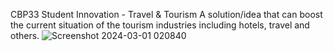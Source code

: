 CBP33
Student Innovation - Travel & Tourism
A solution/idea that can boost the current situation of the tourism industries including hotels, travel and others.
![Screenshot 2024-03-01 020840](https://github.com/Maddreamer112/Travel-HUB/assets/141058238/1ab2aa70-a441-4903-8a12-87debb92fb7f)
